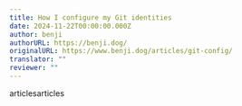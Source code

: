 ```yaml
---
title: How I configure my Git identities
date: 2024-11-22T00:00:00.000Z
author: benji
authorURL: https://benji.dog/
originalURL: https://www.benji.dog/articles/git-config/
translator: ""
reviewer: ""
---
```


articlesarticles